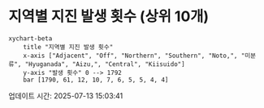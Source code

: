# 지역별 지진 발생 횟수 (상위 10개)

```mermaid
xychart-beta
    title "지역별 지진 발생 횟수"
    x-axis ["Adjacent", "Off", "Northern", "Southern", "Noto,", "미분류", "Hyuganada", "Aizu,", "Central", "Kiisuido"]
    y-axis "발생 횟수" 0 --> 1792
    bar [1790, 61, 12, 10, 7, 6, 5, 5, 4, 4]
```

업데이트 시간: 2025-07-13 15:03:41
